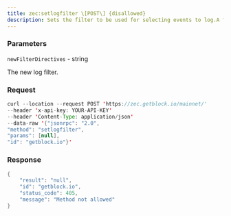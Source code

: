 ```yaml
---
title: zec:setlogfilter \[POST\] {disallowed}
description: Sets the filter to be used for selecting events to log.A filter is a comma-separated list of directives.The syntax for each directive is target\[spanfield=value\]=levelThe default filter, derived from the -debug=target flags, iserror,main=infoPassing a valid filter here will replace the existing filter.Passing an empty string will reset the filter to the default.
---
```


### Parameters


`newFilterDirectives` - string

The new log filter.

### Request

``` java
curl --location --request POST 'https://zec.getblock.io/mainnet/' 
--header 'x-api-key: YOUR-API-KEY' 
--header 'Content-Type: application/json' 
--data-raw '{"jsonrpc": "2.0",
"method": "setlogfilter",
"params": [null],
"id": "getblock.io"}'
```

###  Response

``` java
{
    "result": "null",
    "id": "getblock.io",
    "status_code": 405,
    "message": "Method not allowed"
}
```

